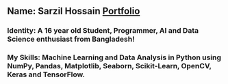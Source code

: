 ## Name: Sarzil Hossain [Portfolio](https://github.com/prmethus)

### Identity: A 16 year old Student, Programmer, AI and Data Science enthusiast from Bangladesh!
### My Skills: Machine Learning and Data Analysis in Python using NumPy, Pandas, Matplotlib, Seaborn, Scikit-Learn, OpenCV, Keras and TensorFlow.


<!--
**prmethus/prmethus** is a ✨ _special_ ✨ repository because its `README.md` (this file) appears on your GitHub profile.

Here are some ideas to get you started:

- 🔭 I’m currently working on ...
- 🌱 I’m currently learning ...
- 👯 I’m looking to collaborate on ...
- 🤔 I’m looking for help with ...
- 💬 Ask me about ...
- 📫 How to reach me: ...
- 😄 Pronouns: ...
- ⚡ Fun fact: ...
-->
